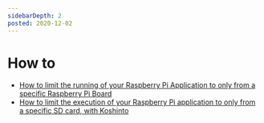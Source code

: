 ```yaml
---
sidebarDepth: 2
posted: 2020-12-02
---
```

# How to
- [How to limit the running of your Raspberry Pi Application to only from a specific Raspberry Pi Board](20201213)
- [How to limit the execution of your Raspberry Pi application to only from a specific SD card, with Koshinto](20201202)
